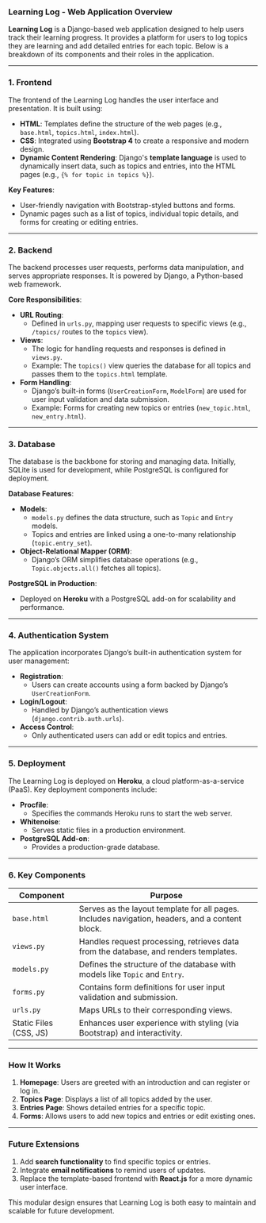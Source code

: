 ### **Learning Log - Web Application Overview**

**Learning Log** is a Django-based web application designed to help users track their learning progress. It provides a platform for users to log topics they are learning and add detailed entries for each topic. Below is a breakdown of its components and their roles in the application.

---

### **1. Frontend**
The frontend of the Learning Log handles the user interface and presentation. It is built using:
- **HTML**: Templates define the structure of the web pages (e.g., `base.html`, `topics.html`, `index.html`).
- **CSS**: Integrated using **Bootstrap 4** to create a responsive and modern design.
- **Dynamic Content Rendering**: Django's **template language** is used to dynamically insert data, such as topics and entries, into the HTML pages (e.g., `{% for topic in topics %}`).

**Key Features**:
- User-friendly navigation with Bootstrap-styled buttons and forms.
- Dynamic pages such as a list of topics, individual topic details, and forms for creating or editing entries.

---

### **2. Backend**
The backend processes user requests, performs data manipulation, and serves appropriate responses. It is powered by Django, a Python-based web framework.

**Core Responsibilities**:
- **URL Routing**:
  - Defined in `urls.py`, mapping user requests to specific views (e.g., `/topics/` routes to the `topics` view).
- **Views**:
  - The logic for handling requests and responses is defined in `views.py`.
  - Example: The `topics()` view queries the database for all topics and passes them to the `topics.html` template.
- **Form Handling**:
  - Django’s built-in forms (`UserCreationForm`, `ModelForm`) are used for user input validation and data submission.
  - Example: Forms for creating new topics or entries (`new_topic.html`, `new_entry.html`).

---

### **3. Database**
The database is the backbone for storing and managing data. Initially, SQLite is used for development, while PostgreSQL is configured for deployment.

**Database Features**:
- **Models**:
  - `models.py` defines the data structure, such as `Topic` and `Entry` models.
  - Topics and entries are linked using a one-to-many relationship (`topic.entry_set`).
- **Object-Relational Mapper (ORM)**:
  - Django’s ORM simplifies database operations (e.g., `Topic.objects.all()` fetches all topics).

**PostgreSQL in Production**:
- Deployed on **Heroku** with a PostgreSQL add-on for scalability and performance.

---

### **4. Authentication System**
The application incorporates Django’s built-in authentication system for user management:
- **Registration**:
  - Users can create accounts using a form backed by Django’s `UserCreationForm`.
- **Login/Logout**:
  - Handled by Django’s authentication views (`django.contrib.auth.urls`).
- **Access Control**:
  - Only authenticated users can add or edit topics and entries.

---

### **5. Deployment**
The Learning Log is deployed on **Heroku**, a cloud platform-as-a-service (PaaS). Key deployment components include:
- **Procfile**:
  - Specifies the commands Heroku runs to start the web server.
- **Whitenoise**:
  - Serves static files in a production environment.
- **PostgreSQL Add-on**:
  - Provides a production-grade database.

---

### **6. Key Components**
| **Component**         | **Purpose**                                                                                   |
|------------------------|-----------------------------------------------------------------------------------------------|
| `base.html`            | Serves as the layout template for all pages. Includes navigation, headers, and a content block. |
| `views.py`             | Handles request processing, retrieves data from the database, and renders templates.         |
| `models.py`            | Defines the structure of the database with models like `Topic` and `Entry`.                  |
| `forms.py`             | Contains form definitions for user input validation and submission.                          |
| `urls.py`              | Maps URLs to their corresponding views.                                                      |
| Static Files (CSS, JS) | Enhances user experience with styling (via Bootstrap) and interactivity.                     |

---

### **How It Works**
1. **Homepage**: Users are greeted with an introduction and can register or log in.
2. **Topics Page**: Displays a list of all topics added by the user.
3. **Entries Page**: Shows detailed entries for a specific topic.
4. **Forms**: Allows users to add new topics and entries or edit existing ones.

---

### **Future Extensions**
1. Add **search functionality** to find specific topics or entries.
2. Integrate **email notifications** to remind users of updates.
3. Replace the template-based frontend with **React.js** for a more dynamic user interface.

This modular design ensures that Learning Log is both easy to maintain and scalable for future development.
